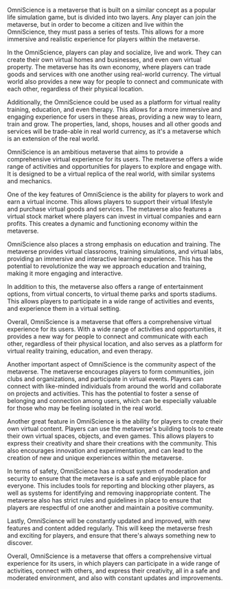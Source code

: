 OmniScience is a metaverse that is built on a similar concept as a popular life simulation game, but is divided into two layers. Any player can join the metaverse, but in order to become a citizen and live within the OmniScience, they must pass a series of tests. This allows for a more immersive and realistic experience for players within the metaverse.

In the OmniScience, players can play and socialize, live and work. They can create their own virtual homes and businesses, and even own virtual property. The metaverse has its own economy, where players can trade goods and services with one another using real-world currency. The virtual world also provides a new way for people to connect and communicate with each other, regardless of their physical location.

Additionally, the OmniScience could be used as a platform for virtual reality training, education, and even therapy. This allows for a more immersive and engaging experience for users in these areas, providing a new way to learn, train and grow. The properties, land, shops, houses and all other goods and services will be trade-able in real world currency, as it's a metaverse which is an extension of the real world.

OmniScience is an ambitious metaverse that aims to provide a comprehensive virtual experience for its users. The metaverse offers a wide range of activities and opportunities for players to explore and engage with. It is designed to be a virtual replica of the real world, with similar systems and mechanics.

One of the key features of OmniScience is the ability for players to work and earn a virtual income. This allows players to support their virtual lifestyle and purchase virtual goods and services. The metaverse also features a virtual stock market where players can invest in virtual companies and earn profits. This creates a dynamic and functioning economy within the metaverse.

OmniScience also places a strong emphasis on education and training. The metaverse provides virtual classrooms, training simulations, and virtual labs, providing an immersive and interactive learning experience. This has the potential to revolutionize the way we approach education and training, making it more engaging and interactive.

In addition to this, the metaverse also offers a range of entertainment options, from virtual concerts, to virtual theme parks and sports stadiums. This allows players to participate in a wide range of activities and events, and experience them in a virtual setting.

Overall, OmniScience is a metaverse that offers a comprehensive virtual experience for its users. With a wide range of activities and opportunities, it provides a new way for people to connect and communicate with each other, regardless of their physical location, and also serves as a platform for virtual reality training, education, and even therapy.

Another important aspect of OmniScience is the community aspect of the metaverse. The metaverse encourages players to form communities, join clubs and organizations, and participate in virtual events. Players can connect with like-minded individuals from around the world and collaborate on projects and activities. This has the potential to foster a sense of belonging and connection among users, which can be especially valuable for those who may be feeling isolated in the real world.

Another great feature in OmniScience is the ability for players to create their own virtual content. Players can use the metaverse's building tools to create their own virtual spaces, objects, and even games. This allows players to express their creativity and share their creations with the community. This also encourages innovation and experimentation, and can lead to the creation of new and unique experiences within the metaverse.

In terms of safety, OmniScience has a robust system of moderation and security to ensure that the metaverse is a safe and enjoyable place for everyone. This includes tools for reporting and blocking other players, as well as systems for identifying and removing inappropriate content. The metaverse also has strict rules and guidelines in place to ensure that players are respectful of one another and maintain a positive community.

Lastly, OmniScience will be constantly updated and improved, with new features and content added regularly. This will keep the metaverse fresh and exciting for players, and ensure that there's always something new to discover.

Overall, OmniScience is a metaverse that offers a comprehensive virtual experience for its users, in which players can participate in a wide range of activities, connect with others, and express their creativity, all in a safe and moderated environment, and also with constant updates and improvements.
